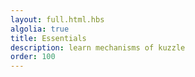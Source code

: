 ```yaml
---
layout: full.html.hbs
algolia: true
title: Essentials
description: learn mechanisms of kuzzle
order: 100
---
```

